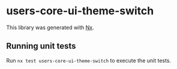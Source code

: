 # users-core-ui-theme-switch

This library was generated with [Nx](https://nx.dev).

## Running unit tests

Run `nx test users-core-ui-theme-switch` to execute the unit tests.

